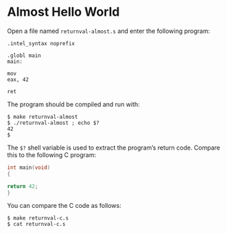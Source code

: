 # Almost Hello World

Open a file named `returnval-almost.s` and enter the following program:

```assembly
.intel_syntax noprefix

.globl main
main:

mov
eax, 42

ret
```

The program should be compiled and run with:

```console
$ make returnval-almost
$ ./returnval-almost ; echo $?
42
$
```

The `$?` shell variable is used to extract the program’s return code.
Compare this to the following C program:

```c
int main(void)
{

return 42;
}
```

You can compare the C code as follows:

```console
$ make returnval-c.s
$ cat returnval-c.s
```
